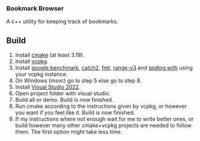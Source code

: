 ### Bookmark Browser

A c++ utility for keeping track of bookmarks.

## Build
1. Install 
[cmake](https://cmake.org/) (at least 3.19).
2. Install 
[vcpkg](https://github.com/microsoft/vcpkg).
3. Install 
[google benchmark](https://github.com/google/benchmark), 
[catch2](https://github.com/catchorg/Catch2), 
[fmt](https://github.com/fmtlib/fmt), 
[range-v3](https://github.com/ericniebler/range-v3) and 
[spdlog with](https://github.com/gabime/spdlog) using your vcpkg instance.
4. On Windows (msvc) go to step 5 else go to step 8.
5. Install [Visual Studio 2022](https://visualstudio.microsoft.com/vs/).
6. Open project folder with visual studio.
7. Build all or demo. Build is now finished.
8. Run cmake according to the instructions given 
by vcpkg, or however you want if you feel like it. Build is now finished.
9. If my instructions where not enough wait for me to write better ones, or 
build however many other cmake+vcpkg projects are needed to follow them. The first 
option might take less time.
